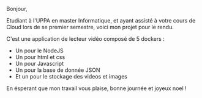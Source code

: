 Bonjour,

Etudiant à l'UPPA en master Informatique, et ayant assisté à votre cours de Cloud lors de se premier semestre, voici mon projet pour le rendu.

C'est une application de lecteur vidéo composé de 5 dockers :
- Un pour le NodeJS
- Un pour html et css
- Un pour Javascript
- Un pour la base de donnée JSON
- Et un pour le stockage des videos et images

En ésperant que mon travail vous plaise, bonne journée et joyeux noel !
